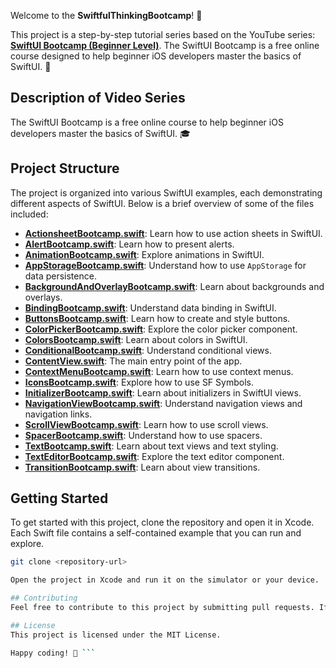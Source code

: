Welcome to the **SwiftfulThinkingBootcamp**! 🚀

This project is a step-by-step tutorial series based on the YouTube series: [**SwiftUI Bootcamp (Beginner Level)**](https://www.youtube.com/watch?v=-Yp0LS61Nxk&list=PLwvDm4VfkdphqETTBf-DdjCoAvhai1QpO). The SwiftUI Bootcamp is a free online course designed to help beginner iOS developers master the basics of SwiftUI. 📱

## Description of Video Series

The SwiftUI Bootcamp is a free online course to help beginner iOS developers master the basics of SwiftUI. 🎓

## Project Structure

The project is organized into various SwiftUI examples, each demonstrating different aspects of SwiftUI. Below is a brief overview of some of the files included:

- **[ActionsheetBootcamp.swift](SwiftfulThinkingBootcamp/SwiftfulThinkingBootcamp/ActionsheetBootcamp.swift)**: Learn how to use action sheets in SwiftUI.
- **[AlertBootcamp.swift](SwiftfulThinkingBootcamp/SwiftfulThinkingBootcamp/AlertBootcamp.swift)**: Learn how to present alerts.
- **[AnimationBootcamp.swift](SwiftfulThinkingBootcamp/SwiftfulThinkingBootcamp/AnimationBootcamp.swift)**: Explore animations in SwiftUI.
- **[AppStorageBootcamp.swift](SwiftfulThinkingBootcamp/SwiftfulThinkingBootcamp/AppStorageBootcamp.swift)**: Understand how to use `AppStorage` for data persistence.
- **[BackgroundAndOverlayBootcamp.swift](SwiftfulThinkingBootcamp/SwiftfulThinkingBootcamp/BackgroundAndOverlayBootcamp.swift)**: Learn about backgrounds and overlays.
- **[BindingBootcamp.swift](SwiftfulThinkingBootcamp/SwiftfulThinkingBootcamp/BindingBootcamp.swift)**: Understand data binding in SwiftUI.
- **[ButtonsBootcamp.swift](SwiftfulThinkingBootcamp/SwiftfulThinkingBootcamp/ButtonsBootcamp.swift)**: Learn how to create and style buttons.
- **[ColorPickerBootcamp.swift](SwiftfulThinkingBootcamp/SwiftfulThinkingBootcamp/ColorPickerBootcamp.swift)**: Explore the color picker component.
- **[ColorsBootcamp.swift](SwiftfulThinkingBootcamp/SwiftfulThinkingBootcamp/ColorsBootcamp.swift)**: Learn about colors in SwiftUI.
- **[ConditionalBootcamp.swift](SwiftfulThinkingBootcamp/SwiftfulThinkingBootcamp/ConditionalBootcamp.swift)**: Understand conditional views.
- **[ContentView.swift](SwiftfulThinkingBootcamp/SwiftfulThinkingBootcamp/ContentView.swift)**: The main entry point of the app.
- **[ContextMenuBootcamp.swift](SwiftfulThinkingBootcamp/SwiftfulThinkingBootcamp/ContextMenuBootcamp.swift)**: Learn how to use context menus.
- **[IconsBootcamp.swift](SwiftfulThinkingBootcamp/SwiftfulThinkingBootcamp/IconsBootcamp.swift)**: Explore how to use SF Symbols.
- **[InitializerBootcamp.swift](SwiftfulThinkingBootcamp/SwiftfulThinkingBootcamp/InitializerBootcamp.swift)**: Learn about initializers in SwiftUI views.
- **[NavigationViewBootcamp.swift](SwiftfulThinkingBootcamp/SwiftfulThinkingBootcamp/NavigationViewBootcamp.swift)**: Understand navigation views and navigation links.
- **[ScrollViewBootcamp.swift](SwiftfulThinkingBootcamp/SwiftfulThinkingBootcamp/ScrollViewBootcamp.swift)**: Learn how to use scroll views.
- **[SpacerBootcamp.swift](SwiftfulThinkingBootcamp/SwiftfulThinkingBootcamp/SpacerBootcamp.swift)**: Understand how to use spacers.
- **[TextBootcamp.swift](SwiftfulThinkingBootcamp/SwiftfulThinkingBootcamp/TextBootcamp.swift)**: Learn about text views and text styling.
- **[TextEditorBootcamp.swift](SwiftfulThinkingBootcamp/SwiftfulThinkingBootcamp/TextEditorBootcamp.swift)**: Explore the text editor component.
- **[TransitionBootcamp.swift](SwiftfulThinkingBootcamp/SwiftfulThinkingBootcamp/TransitionBootcamp.swift)**: Learn about view transitions.

## Getting Started

To get started with this project, clone the repository and open it in Xcode. Each Swift file contains a self-contained example that you can run and explore.

```sh
git clone <repository-url>

Open the project in Xcode and run it on the simulator or your device.

## Contributing
Feel free to contribute to this project by submitting pull requests. If you find any issues, please open an issue on GitHub.

## License
This project is licensed under the MIT License.

Happy coding! 🎉 ```